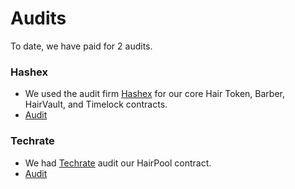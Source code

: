 # Audits

To date, we have paid for 2 audits.

### Hashex
- We used the audit firm [Hashex](https://hashex.org) for our core Hair Token, Barber, HairVault, and Timelock contracts.
- [Audit](hashex_audit.pdf)

### Techrate
- We had [Techrate](https://techrate.org) audit our HairPool contract.
- [Audit](techrate_audit.pdf)